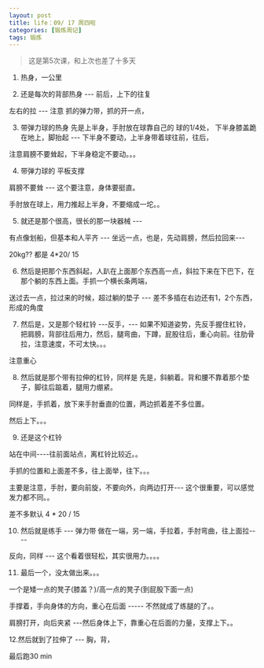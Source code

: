 ```yaml
---
layout: post
title: life：09/ 17 周四啦
categories: [锻炼周记]
tags: 锻炼 
---
```


>这是第5次课，和上次也差了十多天

1. 热身，一公里

2.  还是每次的背部热身 --- 
前后，上下的往复

左右的拉 --- 注意 抓的弹力带，抓的开一点， 

3. 带弹力球的热身
先是上半身，手肘放在球靠自己的 球的1/4处，
下半身膝盖跪在地上，脚抬起 --- 下半身不要动，上半身带着球往前，往后，

注意肩膀不要耸起，下半身稳定不要动。。。


4. 带弹力球的 平板支撑

肩膀不要耸 --- 这个要注意，身体要挺直。

手肘放在球上，用力推起上半身，不要缩成一坨。。

5. 就还是那个很高，很长的那一块器械 ---

有点像划船，但基本和人平齐 --- 坐远一点，也是，先动肩膀，然后拉回来--- 

20kg?? 都是 4*20/ 15

6.  然后是把那个东西斜起，人趴在上面那个东西高一点，斜拉下来在下巴下，在那个躺的东西上面。手抓一个横长条两端，

送过去一点，拉过来的时候，超过躺的垫子 --- 差不多插在右边还有1，2个东西，形成的角度

7.  然后是，又是那个轻杠铃 ---反手，--- 如果不知道姿势，先反手握住杠铃，把肩膀，背部往后用力，然后，腿弯曲，下蹲，屁股往后，重心向前。往肋骨拉，注意速度，不可太快。。。

注意重心

8.  然后就是那个带有拉伸的杠铃，同样是
先是，斜躺着。背和腰不靠着那个垫子，脚往后踮着，腿用力绷紧。

同样是，手抓着，放下来手肘垂直的位置，两边抓着差不多位置。

然后上下。。。


9. 还是这个杠铃

站在中间----往前面站点，离杠铃比较近。。

手抓的位置和上面差不多，往上面举，往下。。。

主要是注意，手肘，要向前旋，不要向外，向两边打开--- 这个很重要，可以感觉发力都不同。。

差不多默认 4 * 20 / 15 

10.  然后就是练手 --- 弹力带
做在一端，另一端，手拉着，手肘弯曲，往上面拉----

反向，同样 --- 这个看着很轻松，其实很用力。。。。

11. 最后一个，没太做出来。。。

一个是矮一点的凳子(膝盖？)/高一点的凳子(到屁股下面一点) 

手撑着，手向身体的方向，重心在后面 ----- 不然就成了练腿的了。。

肩膀打开，向后夹紧 ---然后身体上下，靠重心在后面的力量，支撑上下。。


12.然后就到了拉伸了  --- 胸，背，

最后跑30 min 












